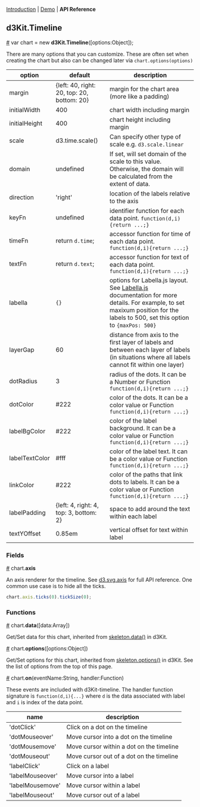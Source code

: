 [Introduction](https://github.com/kristw/d3kit-timeline) |
[Demo](http://kristw.github.io/d3kit-timeline) |
**API Reference**

## d3Kit.Timeline

<a name="constructor" href="#constructor">#</a> var chart = new **d3Kit.Timeline**([options:Object]);

There are many options that you can customize. These are often set when creating the chart but also can be changed later via ```chart.options(options)```

| option  | default | description |
| ------- | ------- | ----------- |
| margin  | {left: 40, right: 20, top: 20, bottom: 20} | margin for the chart area (more like a padding) |
| initialWidth | 400 | chart width including margin |
| initialHeight | 400 | chart height including margin |
| scale | d3.time.scale() | Can specify other type of scale e.g. ```d3.scale.linear``` | 
| domain | undefined | If set, will set domain of the scale to this value. Otherwise, the domain will be calculated from the extent of data. |
| direction | 'right' | location of the labels relative to the axis |
| keyFn | undefined | identifier function for each data point. ```function(d,i){return ...;}```| 
| timeFn | return ```d.time```; | accessor function for time of each data point. ```function(d,i){return ...;}```|
| textFn | return ```d.text```; | accessor function for text of each data point. ```function(d,i){return ...;}```|
| labella | ```{}``` | options for Labella.js layout. See [Labella.js](https://github.com/twitter/labella.js/blob/master/docs/Force.md#constructor) documentation for more details. For example, to set maxixum position for the labels to 500, set this option to ```{maxPos: 500}``` | 
| layerGap | 60 | distance from axis to the first layer of labels and between each layer of labels (in situations where all labels cannot fit within one layer) | 
| dotRadius | 3 | radius of the dots. It can be a Number or Function ```function(d,i){return ...;}``` |
| dotColor | #222 | color of the dots. It can be a color value or Function ```function(d,i){return ...;}``` |
| labelBgColor | #222 | color of the label background. It can be a color value or Function ```function(d,i){return ...;}``` |
| labelTextColor | #fff | color of the label text. It can be a color value or Function ```function(d,i){return ...;}``` |
| linkColor | #222 | color of the paths that link dots to labels. It can be a color value or Function ```function(d,i){return ...;}``` |
| labelPadding | {left: 4, right: 4, top: 3, bottom: 2} | space to add around the text within each label |
| textYOffset | 0.85em | vertical offset for text within label |

### Fields

<a name="axis" href="#axis">#</a> chart.**axis**

An axis renderer for the timeline. See [d3.svg.axis](https://github.com/mbostock/d3/wiki/SVG-Axes) for full API reference. One common use case is to hide all the ticks.

```javascript
chart.axis.ticks(0).tickSize(0);
```

### Functions

<a name="data" href="#data">#</a> chart.**data**([data:Array])

Get/Set data for this chart, inherited from [skeleton.data()](https://github.com/twitter/d3kit/wiki/Skeleton#data) in d3Kit.

<a name="options" href="#options">#</a> chart.**options**([options:Object])

Get/Set options for this chart, inherited from [skeleton.options()](https://github.com/twitter/d3kit/wiki/Skeleton#options) in d3Kit. See the list of options from the top of this page.

<a name="on" href="#on">#</a> chart.**on**(eventName:String, handler:Function)

These events are included with d3Kit-timeline. The handler function signature is ```function(d,i){...}``` where ```d``` is the data associated with label and ```i``` is index of the data point.

| name | description |
| ---- | ----------- |
| 'dotClick' | Click on a dot on the timeline |
| 'dotMouseover' | Move cursor into a dot on the timeline |
| 'dotMousemove' | Move cursor within a dot on the timeline |
| 'dotMouseout' | Move cursor out of a dot on the timeline |
| 'labelClick' | Click on a label |
| 'labelMouseover' | Move cursor into a label |
| 'labelMousemove' | Move cursor within a label |
| 'labelMouseout' | Move cursor out of a label |
